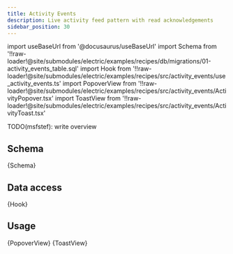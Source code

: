 ```yaml
---
title: Activity Events
description: Live activity feed pattern with read acknowledgements
sidebar_position: 30
---
```


import useBaseUrl from '@docusaurus/useBaseUrl'
import Schema from '!!raw-loader!@site/submodules/electric/examples/recipes/db/migrations/01-activity_events_table.sql'
import Hook from '!!raw-loader!@site/submodules/electric/examples/recipes/src/activity_events/use_activity_events.ts'
import PopoverView from '!!raw-loader!@site/submodules/electric/examples/recipes/src/activity_events/ActivityPopover.tsx'
import ToastView from '!!raw-loader!@site/submodules/electric/examples/recipes/src/activity_events/ActivityToast.tsx'

TODO(msfstef): write overview

## Schema

<CodeBlock language="sql">
  {Schema}
</CodeBlock>

## Data access

<CodeBlock language="ts">
  {Hook}
</CodeBlock>

## Usage

<CodeBlock title="Activity Popover" language="tsx">
{PopoverView}
</CodeBlock>

<CodeBlock title="Activity Toast" language="tsx">
  {ToastView}
</CodeBlock>
